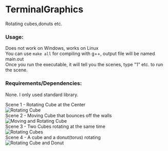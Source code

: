# TerminalGraphics
Rotating cubes,donuts etc.

### Usage:
Does not work on Windows, works on Linux \
You can use ```make all``` for compiling with g++, output file will be named main.out \
Once you run the executable, it will tell you the scenes, type "1" etc. to run the scene.

### Requirements/Dependencies:
None. I only used standard library.

Scene 1 - Rotating Cube at the Center \
![Rotating Cube](https://github.com/ardayildirim/TerminalGraphics/tree/master/images/scene1.gif) \
Scene 2 - Moving Cube that bounces off the walls \
![Moving and Rotating Cube](https://github.com/ardayildirim/TerminalGraphics/tree/master/images/scene2.gif) \
Scene 3 - Two Cubes rotating at the same time \
![Rotating Cubes](https://github.com/ardayildirim/TerminalGraphics/tree/master/images/scene3.gif) \
Scene 4 - A cube and a donut(torus) rotating \
![Rotating Cube and Donut](https://github.com/ardayildirim/TerminalGraphics/tree/master/images/scene4.gif)
